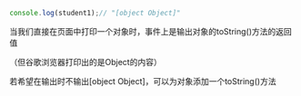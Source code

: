 ﻿```javascript
console.log(student1);// "[object Object]"
```
当我们直接在页面中打印一个对象时，事件上是输出对象的toString()方法的返回值

（但谷歌浏览器打印出的是Object的内容）

若希望在输出时不输出[object Object]，可以为对象添加一个toString()方法
